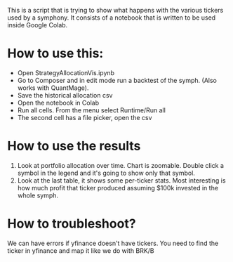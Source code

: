 This is a script that is trying to show what happens with the various tickers used by a symphony. It consists of a notebook that is written to be used inside Google Colab.

# How to use this: 
- Open StrategyAllocationVis.ipynb
- Go to Composer and in edit mode run a backtest of the symph. (Also works with QuantMage).
- Save the historical allocation csv
- Open the notebook in Colab
- Run all cells. From the menu select Runtime/Run all
- The second cell has a file picker, open the csv

# How to use the results
1. Look at portfolio allocation over time. Chart is zoomable. Double click a symbol in the legend and it's going to show only that symbol.
2. Look at the last table, it shows some per-ticker stats. Most interesting is how much profit that ticker produced assuming $100k invested in the whole symph.

# How to troubleshoot?
We can have errors if yfinance doesn't have tickers. You need to find the ticker in yfinance and map it like we do with BRK/B
